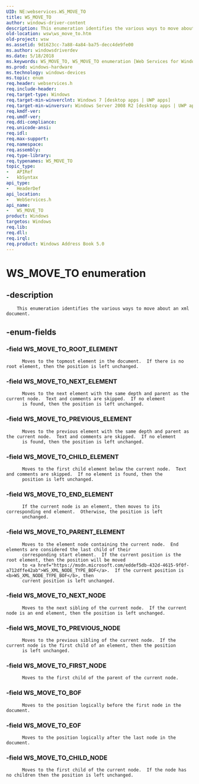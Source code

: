 ```yaml
---
UID: NE:webservices.WS_MOVE_TO
title: WS_MOVE_TO
author: windows-driver-content
description: This enumeration identifies the various ways to move about an xml document.
old-location: wsw\ws_move_to.htm
old-project: wsw
ms.assetid: 9d1623cc-7a88-4a84-ba75-decc4de9fe00
ms.author: windowsdriverdev
ms.date: 5/18/2018
ms.keywords: WS_MOVE_TO, WS_MOVE_TO enumeration [Web Services for Windows], WS_MOVE_TO_BOF, WS_MOVE_TO_CHILD_ELEMENT, WS_MOVE_TO_CHILD_NODE, WS_MOVE_TO_END_ELEMENT, WS_MOVE_TO_EOF, WS_MOVE_TO_FIRST_NODE, WS_MOVE_TO_NEXT_ELEMENT, WS_MOVE_TO_NEXT_NODE, WS_MOVE_TO_PARENT_ELEMENT, WS_MOVE_TO_PREVIOUS_ELEMENT, WS_MOVE_TO_PREVIOUS_NODE, WS_MOVE_TO_ROOT_ELEMENT, webservices/WS_MOVE_TO, webservices/WS_MOVE_TO_BOF, webservices/WS_MOVE_TO_CHILD_ELEMENT, webservices/WS_MOVE_TO_CHILD_NODE, webservices/WS_MOVE_TO_END_ELEMENT, webservices/WS_MOVE_TO_EOF, webservices/WS_MOVE_TO_FIRST_NODE, webservices/WS_MOVE_TO_NEXT_ELEMENT, webservices/WS_MOVE_TO_NEXT_NODE, webservices/WS_MOVE_TO_PARENT_ELEMENT, webservices/WS_MOVE_TO_PREVIOUS_ELEMENT, webservices/WS_MOVE_TO_PREVIOUS_NODE, webservices/WS_MOVE_TO_ROOT_ELEMENT, wsw.ws_move_to
ms.prod: windows-hardware
ms.technology: windows-devices
ms.topic: enum
req.header: webservices.h
req.include-header: 
req.target-type: Windows
req.target-min-winverclnt: Windows 7 [desktop apps | UWP apps]
req.target-min-winversvr: Windows Server 2008 R2 [desktop apps | UWP apps]
req.kmdf-ver: 
req.umdf-ver: 
req.ddi-compliance: 
req.unicode-ansi: 
req.idl: 
req.max-support: 
req.namespace: 
req.assembly: 
req.type-library: 
req.typenames: WS_MOVE_TO
topic_type:
-	APIRef
-	kbSyntax
api_type:
-	HeaderDef
api_location:
-	WebServices.h
api_name:
-	WS_MOVE_TO
product: Windows
targetos: Windows
req.lib: 
req.dll: 
req.irql: 
req.product: Windows Address Book 5.0
---
```


# WS_MOVE_TO enumeration


## -description



        This enumeration identifies the various ways to move about an xml document.
      


## -enum-fields




### -field WS_MOVE_TO_ROOT_ELEMENT


          Moves to the topmost element in the document.  If there is no root element, then the position is left unchanged.
        


### -field WS_MOVE_TO_NEXT_ELEMENT


          Moves to the next element with the same depth and parent as the current node.  Text and comments are skipped.  If no element
          is found, then the position is left unchanged.
        


### -field WS_MOVE_TO_PREVIOUS_ELEMENT


          Moves to the previous element with the same depth and parent as the current node.  Text and comments are skipped.  If no element
          is found, then the position is left unchanged.
        


### -field WS_MOVE_TO_CHILD_ELEMENT


          Moves to the first child element below the current node.  Text and comments are skipped.  If no element is found, then the
          position is left unchanged.
        


### -field WS_MOVE_TO_END_ELEMENT


          If the current node is an element, then moves to its corresponding end element.  Otherwise, the position is left
          unchanged.
        


### -field WS_MOVE_TO_PARENT_ELEMENT


          Moves to the element node containing the current node.  End elements are considered the last child of their
          corresponding start element.  If the current position is the root element, then the position will be moved
          to <a href="https://msdn.microsoft.com/eddef5db-432d-4615-9f0f-a712dffe42ab">WS_XML_NODE_TYPE_BOF</a>.  If the current position is <b>WS_XML_NODE_TYPE_BOF</b>, then
          current position is left unchanged.
        


### -field WS_MOVE_TO_NEXT_NODE


          Moves to the next sibling of the current node.  If the current node is an end element, then the position is left unchanged.
        


### -field WS_MOVE_TO_PREVIOUS_NODE


          Moves to the previous sibling of the current node.  If the current node is the first child of an element, then the position
          is left unchanged.
        


### -field WS_MOVE_TO_FIRST_NODE


          Moves to the first child of the parent of the current node.
        


### -field WS_MOVE_TO_BOF


          Moves to the position logically before the first node in the document.
        


### -field WS_MOVE_TO_EOF


          Moves to the position logically after the last node in the document.
        


### -field WS_MOVE_TO_CHILD_NODE


          Moves to the first child of the current node.  If the node has no children then the position is left unchanged.
        

